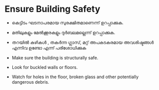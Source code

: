 # Ensure Building Safety

* കെട്ടിടം ഘടനാപരമായ സുരക്ഷിതമാണെന്ന് ഉറപ്പാക്കുക. 
* മതിലുകളും മേൽക്കൂരകളും ദുർബലമല്ലെന്ന് ഉറപ്പാക്കുക.
* തറയിൽ കുഴികൾ , തകർന്ന ഗ്ലാസ്, മറ്റ് അപകടകരമായ അവശിഷ്ടങ്ങൾ എന്നിവ ഉണ്ടോ എന്ന് പരിശോധിക്കുക



* Make sure the building is structurally safe.
* Look for buckled walls or floors.
* Watch for holes in the floor, broken glass and other potentially dangerous debris.

